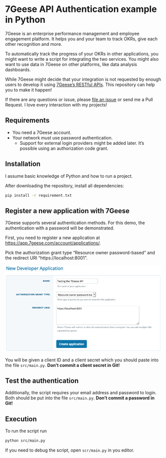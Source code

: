 # 7Geese API Authentication example in Python
7Geese is an enterprise performance management and employee engagement platform. It helps you and your team to track OKRs, give each other recognition and more.

To automatically track the progress of your OKRs in other applications, you might want to write a script for integrating the two services. You might also want to use data in 7Geese on other platforms, like data analysis dashboards.

While 7Geese might decide that your integration is not requested by enough users to develop it using [7Geese’s RESTful APIs](https://support.7geese.com/hc/en-us/articles/206301887-API-App-Integrations#restful-apis). This repository can help you to make it happen!

If there are any questions or issue, please [file an issue](https://github.com/jaller94/7geese-nodejs-auth-example/issues) or send me a Pull Request. I love every interaction with my projects!

## Requirements
* You need a 7Geese account.
* Your network must use password authentication.
  * Support for external login providers might be added later. It’s possible using an authorization code grant.

## Installation
I assume basic knowledge of Python and how to run a project.

After downloading the repository, install all dependencies:

```bash
pip install -r requirement.txt
```

## Register a new application with 7Geese
7Geese supports several authentication methods. For this demo, the authentication with a password will be demonstrated.

First, you need to register a new application at https://app.7geese.com/account/applications/.

Pick the authorization grant type “Resource owner password-based” and the redirect URI “https://localhost:8001”.

![](docs/images/new-test-application.png)

You will be given a client ID and a client secret which you should paste into the file `src/main.py`. **Don’t commit a client secret in Git!**

## Test the authentication
Additionally, the script requires your email address and password to login. Both should be put into the file `src/main.py`. **Don’t commit a password in Git!**

## Execution
To run the script run

```bash
python src/main.py
```

If you need to debug the script, open `scr/main.py` in you editor.
